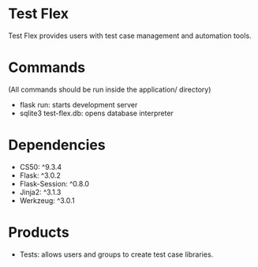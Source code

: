 # Test Flex
Test Flex provides users with test case management and automation tools. 

# Commands
(All commands should be run inside the application/ directory)
- flask run: starts development server
- sqlite3 test-flex.db: opens database interpreter

# Dependencies
- CS50: ^9.3.4
- Flask: ^3.0.2
- Flask-Session: ^0.8.0
- Jinja2: ^3.1.3
- Werkzeug: ^3.0.1

# Products
- Tests: allows users and groups to create test case libraries.